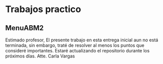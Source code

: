 # Trabajos practico
## MenuABM2

Estimado profesor,
El presente trabajo en esta entrega inicial aun no está terminada, sin embargo, traté de resolver al menos los puntos que consideré importantes. 
Estaré actualizando el repositorio durante los próximos días.
Atte. Carla Vargas
